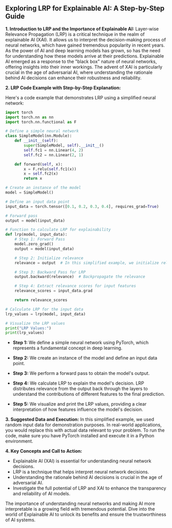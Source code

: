 ## Exploring LRP for Explainable AI: A Step-by-Step Guide

**1. Introduction to LRP and the Importance of Explainable AI:**
Layer-wise Relevance Propagation (LRP) is a critical technique in the realm of explainable AI (XAI). It allows us to interpret the decision-making process of neural networks, which have gained tremendous popularity in recent years. As the power of AI and deep learning models has grown, so has the need for understanding how these models arrive at their predictions. Explainable AI emerged as a response to the "black box" nature of neural networks, offering insights into their inner workings. The advent of XAI is particularly crucial in the age of adversarial AI, where understanding the rationale behind AI decisions can enhance their robustness and reliability.

**2. LRP Code Example with Step-by-Step Explanation:**

Here's a code example that demonstrates LRP using a simplified neural network:

```python
import torch
import torch.nn as nn
import torch.nn.functional as F

# Define a simple neural network
class SimpleModel(nn.Module):
    def __init__(self):
        super(SimpleModel, self).__init__()
        self.fc1 = nn.Linear(4, 2)
        self.fc2 = nn.Linear(2, 1)

    def forward(self, x):
        x = F.relu(self.fc1(x))
        x = self.fc2(x)
        return x

# Create an instance of the model
model = SimpleModel()

# Define an input data point
input_data = torch.tensor([0.1, 0.2, 0.3, 0.4], requires_grad=True)

# Forward pass
output = model(input_data)

# Function to calculate LRP for explainability
def lrp(model, input_data):
    # Step 1: Forward Pass
    model.zero_grad()
    output = model(input_data)

    # Step 2: Initialize relevance
    relevance = output  # In this simplified example, we initialize relevance as the output

    # Step 3: Backward Pass for LRP
    output.backward(relevance)  # Backpropagate the relevance

    # Step 4: Extract relevance scores for input features
    relevance_scores = input_data.grad

    return relevance_scores

# Calculate LRP for the input data
lrp_values = lrp(model, input_data)

# Visualize the LRP values
print("LRP Values:")
print(lrp_values)

```

- **Step 1:** We define a simple neural network using PyTorch, which represents a fundamental concept in deep learning.

- **Step 2:** We create an instance of the model and define an input data point.

- **Step 3:** We perform a forward pass to obtain the model's output.

- **Step 4:** We calculate LRP to explain the model's decision. LRP distributes relevance from the output back through the layers to understand the contributions of different features to the final prediction.

- **Step 5:** We visualize and print the LRP values, providing a clear interpretation of how features influence the model's decision.

**3. Suggested Data and Execution:**
In this simplified example, we used random input data for demonstration purposes. In real-world applications, you would replace this with actual data relevant to your problem. To run the code, make sure you have PyTorch installed and execute it in a Python environment.

**4. Key Concepts and Call to Action:**

- Explainable AI (XAI) is essential for understanding neural network decisions.
- LRP is a technique that helps interpret neural network decisions.
- Understanding the rationale behind AI decisions is crucial in the age of adversarial AI.
- Investigate the full potential of LRP and XAI to enhance the transparency and reliability of AI models.

The importance of understanding neural networks and making AI more interpretable is a growing field with tremendous potential. Dive into the world of Explainable AI to unlock its benefits and ensure the trustworthiness of AI systems.
